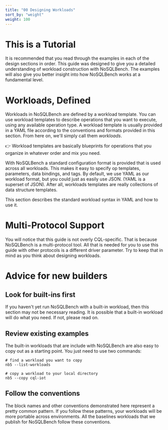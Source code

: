 ```yaml
---
title: "00 Designing Workloads"
sort_by: "weight"
weight: 100
---
```


# This is a Tutorial

It is recommended that you read through the examples in each of the design sections in order. This
guide was designed to give you a detailed understanding of workload construction with NoSQLBench.
The examples will also give you better insight into how NoSQLBench works at a fundamental level.

# Workloads, Defined

Workloads in NoSQLBench are defined by a workload template. You can use workload templates to 
describe operations that you want to execute, using any available operation type. A workload 
template is usually provided in a YAML file according to the conventions and formats provided in 
this section. From here on, we'll simply call them _workloads_.


👉 Workload templates are basically blueprints for operations that you organize in whatever 
order and mix you need.

With NoSQLBench a standard configuration format is provided that is used across all workloads.
This makes it easy to specify op templates, parameters, data bindings, and tags. By default, we 
use YAML as our workload format, but you could just as easily use JSON. (YAML is a superset of 
JSON). After all, workloads templates are really collections of data structure templates.

This section describes the standard workload syntax in YAML and how to use it.

# Multi-Protocol Support

You will notice that this guide is not overly CQL-specific. That is because NoSQLBench is a
multi-protocol tool. All that is needed for you to use this guide with other protocols is a 
different driver parameter. Try to keep that in mind as you think about designing workloads.

# Advice for new builders

## Look for built-ins first

If you haven't yet run NoSQLBench with a built-in workload, then this section may not be necessary
reading. It is possible that a built-in workload will do what you need. If not, please read on.

## Review existing examples

The built-in workloads that are include with NoSQLBench are also easy to copy out as a starting
point. You just need to use two commands:

```shell
# find a workload you want to copy
nb5 --list-workloads

# copy a workload to your local directory
nb5 --copy cql-iot
```

## Follow the conventions

The block names and other conventions demonstrated here represent a pretty common pattern. If 
you follow these patterns, your workloads will be more portable across environments. All the 
baselines workloads that we publish for NoSQLBench follow these conventions.


